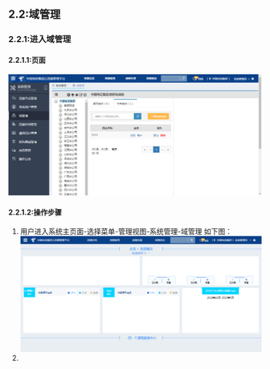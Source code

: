 ## 2.2:域管理

### 2.2.1:进入域管理

#### 2.2.1.1:页面
![](/assets/regionmanage.png)

#### 2.2.1.2:操作步骤
1. 用户进入系统主页面-选择菜单-管理视图-系统管理-域管理
    如下图：
![](/assets/toregionmanage.png)
2. 
